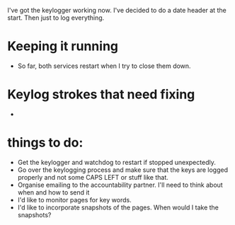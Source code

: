 I've got the keylogger working now. I've decided to do a date header at the start. Then just to log everything.

# Keeping it running
- So far, both services restart when I try to close them down.

# Keylog strokes that need fixing
- 




# things to do:
- Get the keylogger and watchdog to restart if stopped unexpectedly.
- Go over the keylogging process and make sure that the keys are logged properly and not some CAPS LEFT or stuff like that.
- Organise emailing to the accountability partner. I'll need to think about when and how to send it
- I'd like to monitor pages for key words.
- I'd like to incorporate snapshots of the pages. When would I take the snapshots?